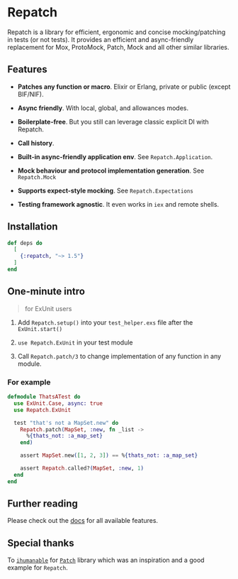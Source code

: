 # Repatch

<!-- MDOC -->

Repatch is a library for efficient, ergonomic and concise mocking/patching in tests (or not tests). It
provides an efficient and async-friendly replacement for Mox, ProtoMock, Patch, Mock and all other
similar libraries.

## Features

* **Patches any function or macro**. Elixir or Erlang, private or public (except BIF/NIF).

* **Async friendly**. With local, global, and allowances modes.

* **Boilerplate-free**. But you still can leverage classic explicit DI with Repatch.

* **Call history**.

* **Built-in async-friendly application env**. See `Repatch.Application`.

* **Mock behaviour and protocol implementation generation**. See `Repatch.Mock`

* **Supports expect-style mocking**. See `Repatch.Expectations`

* **Testing framework agnostic**. It even works in `iex` and remote shells.

## Installation

```elixir
def deps do
  [
    {:repatch, "~> 1.5"}
  ]
end
```

## One-minute intro

> for ExUnit users

1. Add `Repatch.setup()` into your `test_helper.exs` file after the `ExUnit.start()`

2. `use Repatch.ExUnit` in your test module

3. Call `Repatch.patch/3` to change implementation of any function in any module.

### For example

```elixir
defmodule ThatsATest do
  use ExUnit.Case, async: true
  use Repatch.ExUnit

  test "that's not a MapSet.new" do
    Repatch.patch(MapSet, :new, fn _list ->
      %{thats_not: :a_map_set}
    end)

    assert MapSet.new([1, 2, 3]) == %{thats_not: :a_map_set}

    assert Repatch.called?(MapSet, :new, 1)
  end
end
```

<!-- MDOC -->

## Further reading

Please check out the [docs](https://hexdocs.pm/repatch) for all available features.

## Special thanks

To [`ihumanable`](https://github.com/ihumanable) for [`Patch`](https://hexdocs.pm/patch) library which was an inspiration and a good example for `Repatch`.
